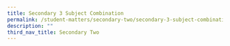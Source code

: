 ```yaml
---
title: Secondary 3 Subject Combination
permalink: /student-matters/secondary-two/secondary-3-subject-combination/
description: ""
third_nav_title: Secondary Two
---
```

